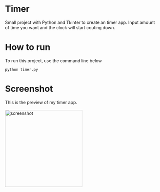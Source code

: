 # Timer
Small project with Python and Tkinter to create an timer app. Input amount of time you want and the clock will start couting down.


# How to run
To run this project, use the command line below
```
python timer.py
```


# Screenshot
This is the preview of my timer app. <br><br>
<img width="253" alt="screenshot" src="https://user-images.githubusercontent.com/69473375/133963598-93c02aa0-c2ca-4acc-a32d-09846165cdfc.PNG">

